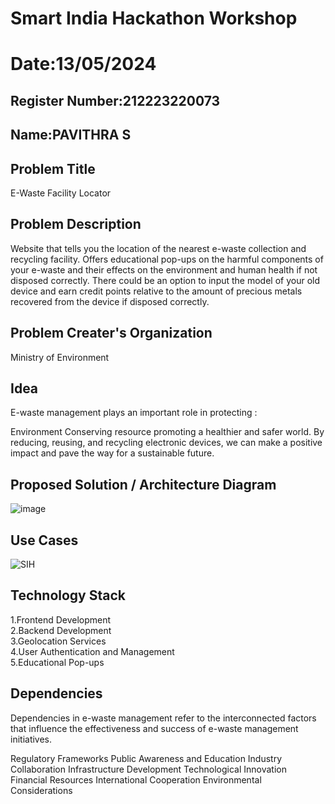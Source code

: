 # Smart India Hackathon Workshop
# Date:13/05/2024
## Register Number:212223220073
## Name:PAVITHRA S
## Problem Title
E-Waste Facility Locator
## Problem Description
Website that tells you the location of the nearest e-waste collection and recycling facility. Offers educational pop-ups on the harmful components of your e-waste and their effects on the environment and human health if not disposed correctly. There could be an option to input the model of your old device and earn credit points relative to the amount of precious metals recovered from the device if disposed correctly.
## Problem Creater's Organization
Ministry of Environment

## Idea
E-waste management plays an important role in protecting :

Environment Conserving resource promoting a healthier and safer world. By reducing, reusing, and recycling electronic devices, we can make a positive impact and pave the way for a sustainable future.

## Proposed Solution / Architecture Diagram
![image](https://github.com/Pavithrasaravanakumar/SIHPS/assets/150664013/680c0282-e21f-4742-b1e9-0a036e05e9d4)


## Use Cases
![SIH](https://github.com/Pavithrasaravanakumar/SIHPS/assets/150664013/356ec419-f297-4918-abaa-449d26b71287)


## Technology Stack
1.Frontend Development<br>
2.Backend Development<br>
3.Geolocation Services<br>
4.User Authentication and Management<br>
5.Educational Pop-ups<br>

## Dependencies
Dependencies in e-waste management refer to the interconnected factors that influence the effectiveness and success of e-waste management initiatives.

Regulatory Frameworks Public Awareness and Education Industry Collaboration Infrastructure Development Technological Innovation Financial Resources International Cooperation Environmental Considerations
